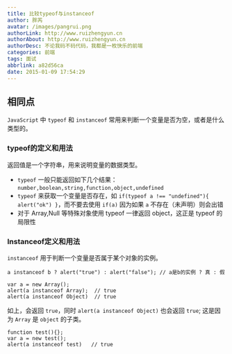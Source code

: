 ```yaml
---
title: 比较typeof与instanceof
author: 胖芮
avatar: /images/pangrui.png
authorLink: http://www.ruizhengyun.cn
authorAbout: http://www.ruizhengyun.cn
authorDesc: 不论我码不码代码，我都是一枚快乐的前端
categories: 前端
tags: 面试
abbrlink: a82d56ca
date: 2015-01-09 17:54:29
---
```

## 相同点
`JavaScript` 中 `typeof` 和 `instanceof` 常用来判断一个变量是否为空，或者是什么类型的。

### typeof的定义和用法
返回值是一个字符串，用来说明变量的数据类型。
<!--more-->
* `typeof` 一般只能返回如下几个结果：`number,boolean,string,function,object,undefined`
* `typeof` 来获取一个变量是否存在，如 `if(typeof a !== "undefined"){ alert("ok") }`，而不要去使用 `if(a)` 因为如果 `a` 不存在（未声明）则会出错
* 对于 Array,Null 等特殊对象使用 typeof 一律返回 object，这正是 typeof 的局限性

### Instanceof定义和用法
`instanceof` 用于判断一个变量是否属于某个对象的实例。
```
a instanceof b ? alert("true") : alert("false"); // a是b的实例 ? 真 : 假
```

```
var a = new Array(); 
alert(a instanceof Array);  // true
alert(a instanceof Object)  // true
```

如上，会返回 `true`，同时 `alert(a instanceof Object)` 也会返回 `true`; 这是因为 `Array` 是 `object` 的子类。

```
function test(){};
var a = new test();
alert(a instanceof test)   // true
```